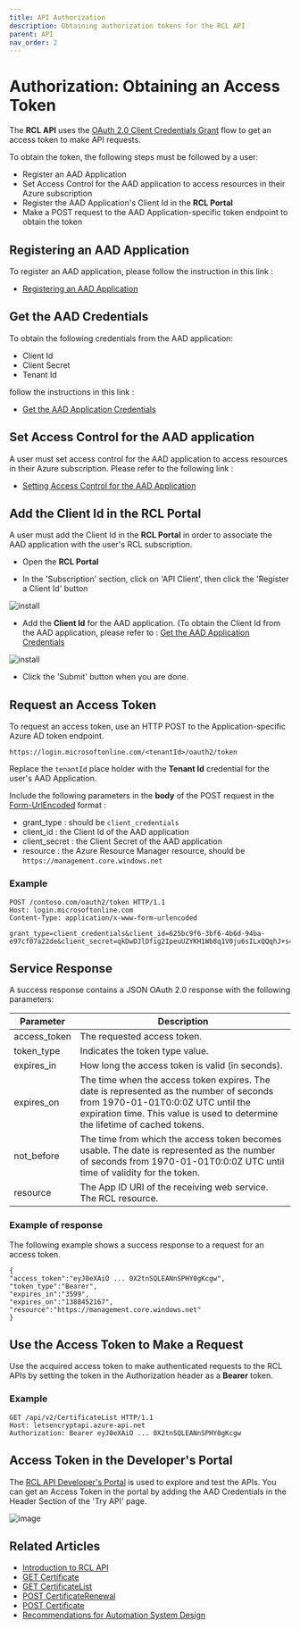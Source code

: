 ```yaml
---
title: API Authorization
description: Obtaining authorization tokens for the RCL API
parent: API
nav_order: 2
---
```


# Authorization: Obtaining an Access Token

The **RCL API** uses the [OAuth 2.0 Client Credentials Grant](https://oauth.net/2/grant-types/client-credentials/#:~:text=The%20Client%20Credentials%20grant%20type,to%20access%20a%20user's%20resources.) flow to get an access token to make API requests.

To obtain the token, the following steps must be followed by a user:

- Register an AAD Application
- Set Access Control for the AAD application to access resources in their Azure subscription
- Register the AAD Application's Client Id in the **RCL Portal**
- Make a POST request to the AAD Application-specific token endpoint to obtain the token

## Registering an AAD Application

To register an AAD application, please follow the instruction in this link :

- [Registering an AAD Application](../authorization/aad-application)

## Get the AAD Credentials

To obtain the following credentials from the AAD application:

- Client Id
- Client Secret
- Tenant Id

follow the instructions in this link :

- [Get the AAD Application Credentials](../authorization/aad-application#get-the-aad-application-credentials)

## Set Access Control for the AAD application

A user must set access control for the AAD application to access resources in their Azure subscription. Please refer to the following link :

- [Setting Access Control for the AAD Application](../authorization/access-control-app)

## Add the Client Id in the RCL Portal

A user must add the Client Id in the **RCL Portal** in order to associate the AAD application with the user's RCL subscription.

- Open the **RCL Portal**

- In the 'Subscription' section, click on 'API Client', then click the 'Register a Client Id' button

![install](../images/api_authorization/client_id.PNG)

- Add the **Client Id** for the AAD application. (To obtain the Client Id from the AAD application, please refer to : [Get the AAD Application Credentials](../authorization/aad-application#get-the-aad-application-credentials)

![install](../images/api_authorization/client_id2.PNG)

- Click the 'Submit' button when you are done.
 

## Request an Access Token

 To request an access token, use an HTTP POST to the Application-specific Azure AD token endpoint.

 ```
 https://login.microsoftonline.com/<tenantId>/oauth2/token
 ```

 Replace the `tenantId` place holder with the **Tenant Id** credential for the user's AAD Application.

 Include the following parameters in the **body** of the POST request in the [Form-UrlEncoded](https://developer.mozilla.org/en-US/docs/Web/HTTP/Methods/POST) format :

- grant_type : should be ``client_credentials``
- client_id : the Client Id of the AAD application
- client_secret : the Client Secret of the AAD application
- resource : the Azure Resource Manager resource, should be ``https://management.core.windows.net``   

 ### Example

 ```
POST /contoso.com/oauth2/token HTTP/1.1
Host: login.microsoftonline.com
Content-Type: application/x-www-form-urlencoded

grant_type=client_credentials&client_id=625bc9f6-3bf6-4b6d-94ba-e97cf07a22de&client_secret=qkDwDJlDfig2IpeuUZYKH1Wb8q1V0ju6sILxQQqhJ+s=&resource=https%3A%2F%2Fmanagement.core.windows.net
 ```

## Service Response

A success response contains a JSON OAuth 2.0 response with the following parameters:

| Parameter | Description |
| --- | --- |
| access_token |The requested access token. |
| token_type |Indicates the token type value. |
| expires_in |How long the access token is valid (in seconds). |
| expires_on |The time when the access token expires. The date is represented as the number of seconds from 1970-01-01T0:0:0Z UTC until the expiration time. This value is used to determine the lifetime of cached tokens. |
| not_before |The time from which the access token becomes usable. The date is represented as the number of seconds from 1970-01-01T0:0:0Z UTC until time of validity for the token.|
| resource |The App ID URI of the receiving web service. The RCL resource. |


### Example of response

The following example shows a success response to a request for an access token.

```
{
"access_token":"eyJ0eXAiO ... 0X2tnSQLEANnSPHY0gKcgw",
"token_type":"Bearer",
"expires_in":"3599",
"expires_on":"1388452167",
"resource":"https://management.core.windows.net"
}
```

## Use the Access Token to Make a Request

Use the acquired access token to make authenticated requests to the RCL APIs by setting the token in the Authorization header as a **Bearer** token.

### Example

```
GET /api/v2/CertificateList HTTP/1.1
Host: letsencryptapi.azure-api.net
Authorization: Bearer eyJ0eXAiO ... 0X2tnSQLEANnSPHY0gKcgw
```

## Access Token in the Developer's Portal

 The [RCL API Developer's Portal](https://letsencryptapi.developer.azure-api.net/) is used to explore and test the APIs.  You can get an Access Token in the portal by adding the AAD Credentials in the Header Section of the 'Try API' page.

![image](../images/api_authorization/portal_access_token.PNG)

## Related Articles

- [Introduction to RCL API](./introduction)
- [GET Certificate](./get-certificate)
- [GET CertificateList](./get-certificate-list)
- [POST CertificateRenewal](./post-certificate-renewal)
- [POST Certificate](./post-certificate-renewal)
- [Recommendations for Automation System Design](./automation-system)
